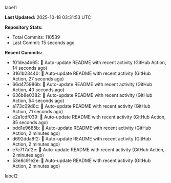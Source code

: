 
label1 
<!-- ACTIVITY_START -->
**Last Updated:** 2025-10-18 03:31:53 UTC

**Repository Stats:**
- Total Commits: 110539
- Last Commit: 15 seconds ago

**Recent Commits:**
- f01dea4b65: 🤖 Auto-update README with recent activity (GitHub Action, 14 seconds ago)
- 3161b23440: 🤖 Auto-update README with recent activity (GitHub Action, 27 seconds ago)
- 66d475986b: 🤖 Auto-update README with recent activity (GitHub Action, 40 seconds ago)
- 636b8e0382: 🤖 Auto-update README with recent activity (GitHub Action, 54 seconds ago)
- a173c09d6c: 🤖 Auto-update README with recent activity (GitHub Action, 71 seconds ago)
- e2a1cdf039: 🤖 Auto-update README with recent activity (GitHub Action, 85 seconds ago)
- bdd1e9685b: 🤖 Auto-update README with recent activity (GitHub Action, 2 minutes ago)
- d692dda8f2: 🤖 Auto-update README with recent activity (GitHub Action, 2 minutes ago)
- e7c717af2e: 🤖 Auto-update README with recent activity (GitHub Action, 2 minutes ago)
- 53e8c91e2e: 🤖 Auto-update README with recent activity (GitHub Action, 2 minutes ago)
<!-- ACTIVITY_END -->

label2
